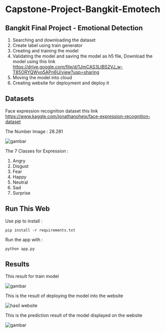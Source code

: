 # Capstone-Project-Bangkit-Emotech

<h2> Bangkit Final Project - Emotional Detection </h2>

1. Searching and downloading the dataset
2. Create label using train generator
3. Creating and training the model
4. Validating the model and saving the model as h5 file, Download the model using this link https://drive.google.com/file/d/1JmCAS3LtBS2VJ_w-T85ORYQWyq5APn6U/view?usp=sharing
5. Moving the model into cloud
6. Creating website for deployment and deploy it


<h2> Datasets </h2>

Face expression recognition dataset this link https://www.kaggle.com/jonathanoheix/face-expression-recognition-dataset

The Number Image : 28.281

![gambar](https://user-images.githubusercontent.com/49988430/121379630-68fe1680-c96e-11eb-9fd1-b2656014e59c.png)

The 7 Classes for Expression :

1. Angry
2. Disgust
3. Fear
4. Happy
5. Neutral
6. Sad
7. Surprise


<h2> Run This Web </h2>

Use pip to install :

`pip install -r requirements.txt`

Run the app with :

`python app.py`


<h2> Results </h2>

This result for train model

![gambar](https://user-images.githubusercontent.com/49988430/121384413-71f0e700-c972-11eb-8c52-86a2e46448bc.png)

This is the result of deploying the model into the website

![hasil website](https://user-images.githubusercontent.com/66761941/121391858-66f18300-c981-11eb-9088-18da6dfbe859.png)

This is the prediction result of the model displayed on the website

![gambar](https://user-images.githubusercontent.com/66761941/121392390-ed0dc980-c981-11eb-8b1d-61afd67f3256.png)
